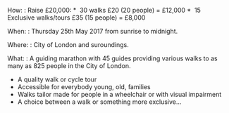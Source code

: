 How:
: Raise £20,000:
    * &nbsp;30 walks £20 (20 people) = £12,000
    * &nbsp;15 Exclusive walks/tours £35 (15 people) = £8,000

When:
: Thursday 25th May 2017 from sunrise to midnight.

Where:
: City of London and suroundings.

What:
: A guiding marathon with 45 guides providing various walks to as
  many as 825 people in the City of London.

<div class="text-center">
<ul>
<li> A quality walk or cycle tour
<li> Accessible for everybody young, old, families
<li> Walks tailor made for people in a wheelchair or with visual impairment
<li> A choice between a walk or something more exclusive...
</ul>

</div>
